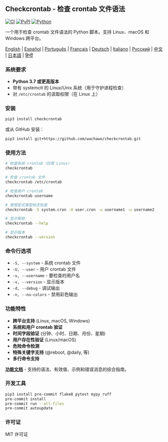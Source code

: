 ## Checkcrontab - 检查 crontab 文件语法

[![CI](https://github.com/wachawo/checkcrontab/actions/workflows/ci.yml/badge.svg)](https://github.com/wachawo/checkcrontab/actions/workflows/ci.yml)
[![PyPI](https://img.shields.io/pypi/v/checkcrontab.svg)](https://pypi.org/project/checkcrontab/)
[![Python](https://img.shields.io/pypi/pyversions/checkcrontab.svg)](https://pypi.org/project/checkcrontab/)

一个用于检查 crontab 文件语法的 Python 脚本。支持 Linux、macOS 和 Windows 跨平台。

[English](https://github.com/wachawo/checkcrontab/blob/main/README.md) | [Español](https://github.com/wachawo/checkcrontab/blob/main/docs/README_ES.md) | [Português](https://github.com/wachawo/checkcrontab/blob/main/docs/README_PT.md) | [Français](https://github.com/wachawo/checkcrontab/blob/main/docs/README_FR.md) | [Deutsch](https://github.com/wachawo/checkcrontab/blob/main/docs/README_DE.md) | [Italiano](https://github.com/wachawo/checkcrontab/blob/main/docs/README_IT.md) | [Русский](https://github.com/wachawo/checkcrontab/blob/main/docs/README_RU.md) | [中文](https://github.com/wachawo/checkcrontab/blob/main/docs/README_ZH.md) | [日本語](https://github.com/wachawo/checkcrontab/blob/main/docs/README_JA.md) | [हिन्दी](https://github.com/wachawo/checkcrontab/blob/main/docs/README_HI.md)

### 系统要求

- **Python 3.7 或更高版本**
- 带有 systemctl 的 Linux/Unix 系统（用于守护进程检查）
- 对 `/etc/crontab` 的读取权限（在 Linux 上）

### 安装

```bash
pip3 install checkcrontab
```

或从 GitHub 安装：

```bash
pip3 install git+https://github.com/wachawo/checkcrontab.git
```

### 使用方法

```bash
# 检查系统 crontab（仅限 Linux）
checkcrontab

# 检查 crontab 文件
checkcrontab /etc/crontab

# 检查用户 crontab
checkcrontab username

# 使用显式类型标志检查
checkcrontab -S system.cron -U user.cron -u username1 -u username2

# 显示帮助
checkcrontab --help

# 显示版本
checkcrontab --version
```

### 命令行选项

- `-S, --system` - 系统 crontab 文件
- `-U, --user` - 用户 crontab 文件
- `-u, --username` - 要检查的用户名
- `-v, --version` - 显示版本
- `-d, --debug` - 调试输出
- `-n, --no-colors` - 禁用彩色输出

### 功能特性

- **跨平台支持** (Linux, macOS, Windows)
- **系统和用户 crontab 验证**
- **时间字段验证** (分钟、小时、日期、月份、星期)
- **用户存在性验证** (Linux/macOS)
- **危险命令检测**
- **特殊关键字支持** (@reboot, @daily, 等)
- **多行命令支持**

**[功能文档](https://github.com/wachawo/checkcrontab/blob/main/docs/FEATURES.md)** - 支持的语法、有效值、示例和错误消息的综合指南。

### 开发工具

```bash
pip3 install pre-commit flake8 pytest mypy ruff
pre-commit install
pre-commit run --all-files
pre-commit autoupdate
```

### 许可证

MIT 许可证
